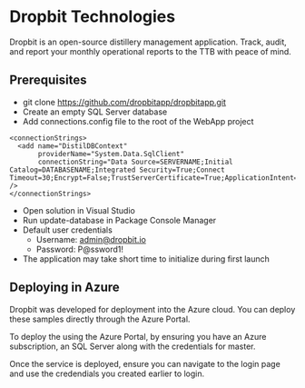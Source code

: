 # Dropbit Technologies
Dropbit is an open-source distillery management application. Track, audit, and report your monthly operational reports to the TTB with peace of mind.

## Prerequisites
- git clone https://github.com/dropbitapp/dropbitapp.git
- Create an empty SQL Server database
- Add connections.config file to the root of the WebApp project
> 
```
<connectionStrings>
  <add name="DistilDBContext"
       providerName="System.Data.SqlClient" 
       connectionString="Data Source=SERVERNAME;Initial Catalog=DATABASENAME;Integrated Security=True;Connect Timeout=30;Encrypt=False;TrustServerCertificate=True;ApplicationIntent=ReadWrite;MultiSubnetFailover=False" />
</connectionStrings>
```
- Open solution in Visual Studio
- Run update-database in Package Console Manager
- Default user credentials
  - Username: admin@dropbit.io
  - Password: P@ssword1!
- The application may take short time to initialize during first launch

## Deploying in Azure

Dropbit was developed for deployment into the Azure cloud. You can deploy these samples directly through the Azure Portal.

To deploy the using the Azure Portal, by ensuring you have an Azure subscription, an SQL Server along with the credentials for master.

Once the service is deployed, ensure you can navigate to the login page and use the credendials you created earlier to login.
